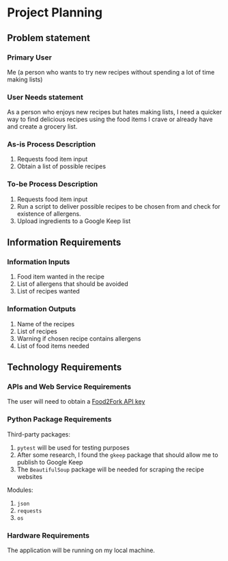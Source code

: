 # Project Planning

## Problem statement

### Primary User
Me (a person who wants to try new recipes without spending a lot of time making
  lists)

### User Needs statement

As a person who enjoys new recipes but hates making lists, I need a quicker way
to find delicious recipes using the food items I crave or already have and
create a grocery list.

### As-is Process Description

  1. Requests food item input
  2. Obtain a list of possible recipes

### To-be Process Description
  1. Requests food item input
  2. Run a script to deliver possible recipes to be chosen from and check for
      existence of allergens.
  3. Upload ingredients to a Google Keep list



## Information Requirements

### Information Inputs

  1. Food item wanted in the recipe
  2. List of allergens that should be avoided
  3. List of recipes wanted

### Information Outputs
  1. Name of the recipes
  2. List of recipes
  3. Warning if chosen recipe contains allergens
  4. List of food items needed


## Technology Requirements

### APIs and Web Service Requirements

The user will need to obtain a [Food2Fork API key](https://food2fork.com/about/api)

### Python Package Requirements
Third-party packages:
  1. `pytest` will be used for testing purposes
  2. After some research, I found the `gkeep` package that should allow me to
      publish to Google Keep
  3. The `BeautifulSoup` package will be needed for scraping the recipe websites

Modules:
  1. `json`
  2. `requests`
  3. `os`

### Hardware Requirements

The application will be running on my local machine.
